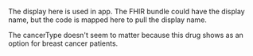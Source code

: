 The display here is used in app. The FHIR bundle could have the display name, but the code is mapped here to pull the display name.

The cancerType doesn't seem to matter because this drug shows as an option for breast cancer patients.
